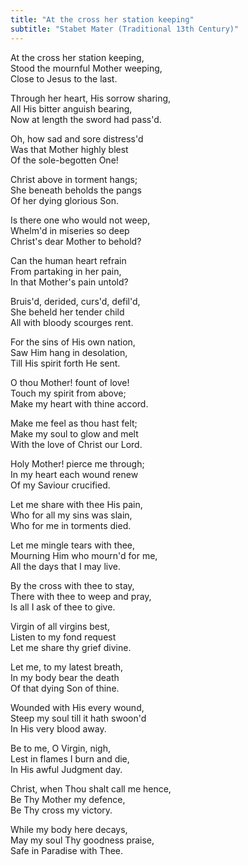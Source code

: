 ```yaml
---
title: "At the cross her station keeping"
subtitle: "Stabet Mater (Traditional 13th Century)"
---
```


At the cross her station keeping,  
Stood the mournful Mother weeping,  
Close to Jesus to the last.

Through her heart, His sorrow sharing,   
All His bitter anguish bearing,  
Now at length the sword had pass'd.  

Oh, how sad and sore distress'd  
Was that Mother highly blest  
Of the sole-begotten One!

Christ above in torment hangs;  
She beneath beholds the pangs  
Of her dying glorious Son.

Is there one who would not weep,   
Whelm'd in miseries so deep  
Christ's dear Mother to behold?

Can the human heart refrain  
From partaking in her pain,  
In that Mother's pain untold?  

Bruis'd, derided, curs'd, defil'd,   
She beheld her tender child  
All with bloody scourges rent.

For the sins of His own nation,  
Saw Him hang in desolation,  
Till His spirit forth He sent.

O thou Mother! fount of love!  
Touch my spirit from above;  
Make my heart with thine accord.

Make me feel as thou hast felt;  
Make my soul to glow and melt  
With the love of Christ our Lord.

Holy Mother! pierce me through;  
In my heart each wound renew  
Of my Saviour crucified.

Let me share with thee His pain,   
Who for all my sins was slain,  
Who for me in torments died.

Let me mingle tears with thee,  
Mourning Him who mourn'd for me,  
All the days that I may live.

By the cross with thee to stay,  
There with thee to weep and pray,  
Is all I ask of thee to give.

Virgin of all virgins best,  
Listen to my fond request  
Let me share thy grief divine.

Let me, to my latest breath,  
In my body bear the death  
Of that dying Son of thine.

Wounded with His every wound,  
Steep my soul till it hath swoon'd  
In His very blood away.

Be to me, O Virgin, nigh,  
Lest in flames I burn and die,  
In His awful Judgment day.

Christ, when Thou shalt call me hence,  
Be Thy Mother my defence,  
Be Thy cross my victory.

While my body here decays,  
May my soul Thy goodness praise,  
Safe in Paradise with Thee.